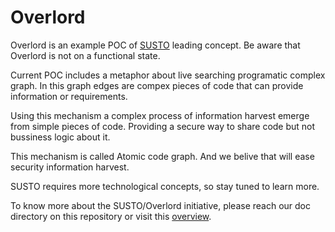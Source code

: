 Overlord
========

Overlord is an example POC of [SUSTO](https://github.com/BBVA/susto) leading
concept. Be aware that Overlord is not on a functional state.

Current POC includes a metaphor about live searching programatic complex graph.
In this graph edges are compex pieces of code that can provide information or
requirements.

Using this mechanism a complex process of information harvest emerge from
simple pieces of code. Providing a secure way to share code but not bussiness
logic about it.

This mechanism is called Atomic code graph. And we belive that will ease
security information harvest.

SUSTO requires more technological concepts, so stay tuned to learn more.

To know more about the SUSTO/Overlord initiative, please reach our doc
directory on this repository or visit this [overview](https://bbva.github.io/Overlord/en/).
